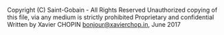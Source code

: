 Copyright (C) Saint-Gobain - All Rights Reserved 
Unauthorized copying of this file, via any medium is strictly prohibited 
Proprietary and confidential 
Written by Xavier CHOPIN bonjour@xavierchop.in, June 2017
